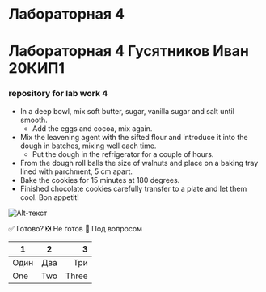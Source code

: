 # Лабораторная 4
# Лабораторная 4 Гусятников Иван 20КИП1
### repository for lab work 4 

-  In a deep bowl, mix soft butter, sugar, vanilla sugar and salt until smooth.
    - Add the eggs and cocoa, mix again.
- Mix the leavening agent with the sifted flour and introduce it into the dough in batches, mixing well each time.
    - Put the dough in the refrigerator for a couple of hours.
- From the dough roll balls the size of walnuts and place on a baking tray lined with parchment, 5 cm apart.
- Bake the cookies for 15 minutes at 180 degrees.
- Finished chocolate cookies carefully transfer to a plate and let them cool.
Bon appetit!
       

![Alt-текст](https://cs10.pikabu.ru/post_img/big/2019/11/27/10/1574873982118078973.jpg "Пора мыть жопу")

:white_check_mark: Готово?
:negative_squared_cross_mark: Не готов
:black_square_button: Под вопросом 

| 1 | 2 | 3 |
|----------------|:---------:|----------------:|
| Один | Два | Три |
| One | Two | Three |
